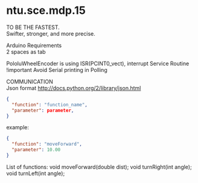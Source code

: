 ntu.sce.mdp.15
==============
TO BE THE FASTEST.  
Swifter, stronger, and more precise.  

Arduino Requirements  
2 spaces as tab  

PololuWheelEncoder is using ISR(PCINT0_vect), interrupt Service Routine  
!important Avoid Serial printing in Polling

COMMUNICATION  
Json format  http://docs.python.org/2/library/json.html  
```json
{  
  "function": "function_name",  
  "parameter": parameter,  
}  
```
example:  
```json
{  
  "function": "moveForward",  
  "parameter": 10.00  
}  
```
List of functions: void moveForward(double dist); void turnRight(int angle); void turnLeft(int angle);  
